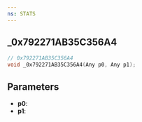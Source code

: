 ```yaml
---
ns: STATS
---
```

## _0x792271AB35C356A4

```c
// 0x792271AB35C356A4
void _0x792271AB35C356A4(Any p0, Any p1);
```


## Parameters
* **p0**: 
* **p1**: 

